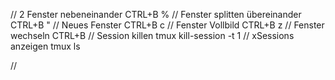 // 2 Fenster nebeneinander
CTRL+B % 
// Fenster splitten übereinander
CTRL+B "
// Neues Fenster
CTRL+B c
// Fenster Vollbild
CTRL+B  z
// Fenster wechseln
CTRL+B <window number>
// Session killen
tmux kill-session -t 1 
// xSessions anzeigen
tmux ls 

//
